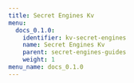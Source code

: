 ```yaml
---
title: Secret Engines Kv
menu:
  docs_0.1.0:
    identifier: kv-secret-engines
    name: Secret Engines Kv
    parent: secret-engines-guides
    weight: 1
menu_name: docs_0.1.0
---
```

